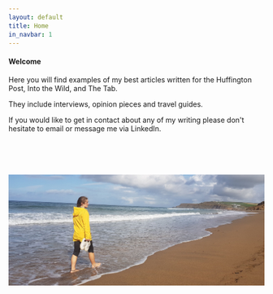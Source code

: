 ```yaml
---
layout: default
title: Home
in_navbar: 1
---
```


<div class="card">

#### Welcome

Here you will find examples of my best articles written for the Huffington Post, Into the Wild, and The Tab.

They include interviews, opinion pieces and travel guides.

If you would like to get in contact about any of my writing please don't hesitate to email or message me via LinkedIn.


<br>
<br>
<br>
<br>

<img src="/assets/beachpic.jpg" alt="Beachy Pic"/>

</div>
